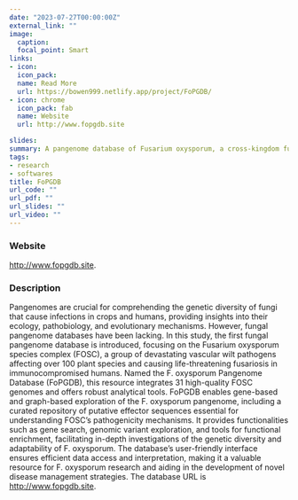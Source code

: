 ```yaml
---
date: "2023-07-27T00:00:00Z"
external_link: ""
image:
  caption:
  focal_point: Smart
links:
- icon: 
  icon_pack: 
  name: Read More
  url: https://bowen999.netlify.app/project/FoPGDB/
- icon: chrome
  icon_pack: fab
  name: Website
  url: http://www.fopgdb.site

slides:
summary: A pangenome database of Fusarium oxysporum, a cross-kingdom fungal pathogen 
tags:
- research
- softwares
title: FoPGDB
url_code: ""
url_pdf: ""
url_slides: ""
url_video: ""
---
```

### Website
http://www.fopgdb.site.
### Description
Pangenomes are crucial for comprehending the genetic diversity of fungi that cause infections in crops and humans, providing insights into their ecology, pathobiology, and evolutionary mechanisms. However, fungal pangenome databases have been lacking. In this study, the first fungal pangenome database is introduced, focusing on the Fusarium oxysporum species complex (FOSC), a group of devastating vascular wilt pathogens affecting over 100 plant species and causing life-threatening fusariosis in immunocompromised humans. Named the F. oxysporum Pangenome Database (FoPGDB), this resource integrates 31 high-quality FOSC genomes and offers robust analytical tools. FoPGDB enables gene-based and graph-based exploration of the F. oxysporum pangenome, including a curated repository of putative effector sequences essential for understanding FOSC’s pathogenicity mechanisms. It provides functionalities such as gene search, genomic variant exploration, and tools for functional enrichment, facilitating in-depth investigations of the genetic diversity and adaptability of F. oxysporum. The database’s user-friendly interface ensures efficient data access and interpretation, making it a valuable resource for F. oxysporum research and aiding in the development of novel disease management strategies. The database URL is http://www.fopgdb.site.

